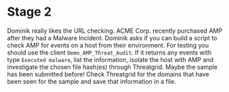 # Stage 2

Dominik really likes the URL checking. ACME Corp. recently purchased AMP after they had a Malware Incident. Dominik asks if you can build a script to check AMP for events on a host from their environment. For testing you should use the client `Demo_AMP_Threat_Audit`. If it returns any events with type `Executed malware`, list the information, isolate the host with AMP and investigate the chosen file hash(es) through Threatgrid. Maybe the sample has been submitted before! Check Threatgrid for the domains that have been seen for the sample and save that information in a file.